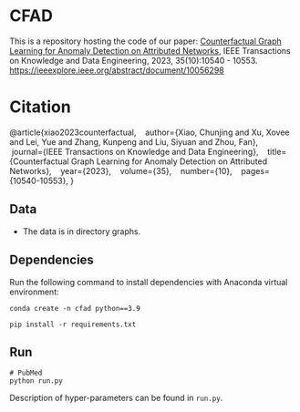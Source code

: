 # CFAD

This is a repository hosting the code of our paper: [Counterfactual Graph Learning for Anomaly Detection on Attributed Networks](https://github.com/ChunjingXiao/CsiGAN/blob/master/CsiGAN%20Robust%20Channel%20State%20Information-based%20Activity%20Recognition%20with%20GANs.pdf), IEEE Transactions on Knowledge and Data Engineering, 2023, 35(10):10540 - 10553. https://ieeexplore.ieee.org/abstract/document/10056298
 

# Citation
@article{xiao2023counterfactual,
&nbsp; &nbsp;author={Xiao, Chunjing and Xu, Xovee and Lei, Yue and Zhang, Kunpeng and Liu, Siyuan and Zhou, Fan},
&nbsp; &nbsp;journal={IEEE Transactions on Knowledge and Data Engineering}, 
&nbsp; &nbsp;title={Counterfactual Graph Learning for Anomaly Detection on Attributed Networks}, 
&nbsp; &nbsp;year={2023},
&nbsp; &nbsp;volume={35},
&nbsp; &nbsp;number={10},
&nbsp; &nbsp;pages={10540-10553},
}

## Data

- The data is in directory graphs.    

## Dependencies

Run the following command to install dependencies with Anaconda virtual environment:
```shell
conda create -n cfad python==3.9

pip install -r requirements.txt
```

## Run

```shell
# PubMed
python run.py

```

Description of hyper-parameters can be found in `run.py`.

